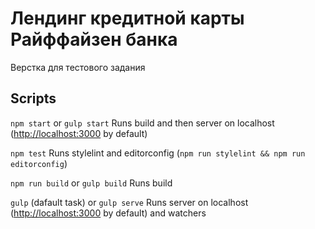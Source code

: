 # Лендинг кредитной карты Райффайзен банка

Верстка для тестового задания

## Scripts

`npm start` or `gulp start`
Runs build and then server on localhost ([http://localhost:3000](http://localhost:3000) by default)

`npm test`
Runs stylelint and editorconfig (`npm run stylelint && npm run editorconfig`)

`npm run build` or `gulp build`
Runs build

`gulp` (dafault task) or `gulp serve`
Runs server on localhost ([http://localhost:3000](http://localhost:3000) by default) and watchers
